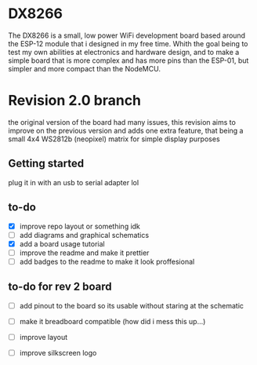 # DX8266

The DX8266 is a small, low power WiFi development board based around the ESP-12 module that i designed in my free time. Whith the goal being to test my own abilities at electronics and hardware design, and to make a simple board that is more complex and has more pins than the ESP-01, but simpler and more compact than the NodeMCU.

# Revision 2.0 branch
the original version of the board had many issues, this revision aims to improve on the previous version and adds one extra feature, that being a small 4x4  WS2812b (neopixel) matrix for simple display purposes

## Getting started
plug it in with an usb to serial adapter lol 

## to-do

- [x] improve repo layout or something idk
- [ ] add diagrams and graphical schematics
- [x] add a board usage tutorial
- [ ] improve the readme and make it prettier
- [ ] add badges to the readme to make it look proffesional
      
## to-do for rev 2 board

- [ ] add pinout to the board so its usable without staring at the schematic
- [ ] make it breadboard compatible (how did i mess this up...)
- [ ] improve layout
- [ ] improve silkscreen logo

